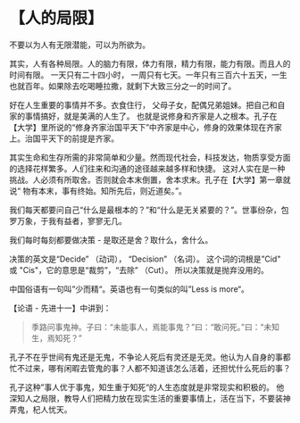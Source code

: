 # 【人的局限】

不要以为人有无限潜能，可以为所欲为。

其实，人有各种局限。人的脑力有限，体力有限，精力有限，能力有限。而且人的时间有限。
一天只有二十四小时， 一周只有七天。一年只有三百六十五天，一生也就百年。如果除去吃喝睡拉撒，就剩下大致三分之一的时间了。

好在人生重要的事情并不多。衣食住行， 父母子女，配偶兄弟姐妹。把自己和自家的事情搞好，就是美满的人生了。
也就是说修身和齐家是人之根本。孔子在【大学】里所说的“修身齐家治国平天下”中齐家是中心，修身的效果体现在齐家上。治国平天下的前提是齐家。

其实生命和生存所需的非常简单和少量。然而现代社会，科技发达，物质享受方面的选择花样繁多。人们往来和沟通的途径越来越多样和快捷。
这对人实在是一种挑战。人必须有所取舍。否则就会本末倒置，舍本求末。孔子在【大学】第一章就说“ 物有本末，事有终始。知所先后，则近道矣。”。

我们每天都要问自己“什么是最根本的？”和“什么是无关紧要的？”。世事纷杂，包罗万象，于我有益者，寥寥无几。

我们每时每刻都要做决策 - 是取还是舍？取什么，舍什么。 

决策的英文是“Decide” （动词）， “Decision” （名词）。 这个词的词根是”Cid" 或 "Cis"，它的意思是“裁剪”，“去除” （Cut）。 所以决策就是抛弃没用的。

中国俗语有一句叫”少而精“。英语也有一句类似的叫”Less is more“。

【论语 - 先进十一】中讲到：

> 季路问事鬼神。子曰：“未能事人，焉能事鬼？”曰：“敢问死。”曰：“未知生，焉知死？”  

孔子不在乎世间有鬼还是无鬼，不争论人死后有灵还是无灵。他认为人自身的事都忙不过来，哪有闲暇去管鬼的事？人都不知道该怎么活着，还担忧什么死后的事？ 

孔子这种”事人优于事鬼，知生重于知死“的人生态度就是非常现实和积极的。 他深知人之局限，教导人们把精力放在现实生活的重要事情上，活在当下，不要装神弄鬼，杞人忧天。 
